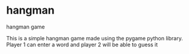 # hangman
hangman game

This is a simple hangman game made using the pygame python library.
Player 1 can enter a word and player 2 will be able to guess it
